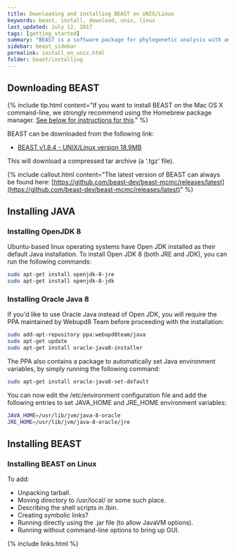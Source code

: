 ```yaml
---
title: Downloading and installing BEAST on UNIX/Linux
keywords: beast, install, download, unix, linux
last_updated: July 12, 2017
tags: [getting_started]
summary: "BEAST is a software package for phylogenetic analysis with an emphasis on time-scaled trees."
sidebar: beast_sidebar
permalink: install_on_unix.html
folder: beast/installing
---
```


## Downloading BEAST

{% include tip.html content="If you want to install BEAST on the Mac OS X command-line, we strongly recommend using the Homebrew package manager. [See below for instructions for this](#homebrew-package-manager-for-mac-os-x)." %}

BEAST can be downloaded from the following link:

- [BEAST v1.8.4 - UNIX/Linux version 18.9MB](https://github.com/beast-dev/beast-mcmc/releases/download/v1.8.4/BEASTv1.8.4.tgz)

This will download a compressed tar archive (a '.tgz' file). 

{% include callout.html content="The latest version of BEAST can always be found here: [https://github.com/beast-dev/beast-mcmc/releases/latest](https://github.com/beast-dev/beast-mcmc/releases/latest)" %}

## Installing JAVA

### Installing OpenJDK 8

Ubuntu-based linux operating systems have Open JDK installed as their default Java installation.
To install Open JDK 8 (both JRE and JDK), you can run the following commands:

```bash
sudo apt-get install openjdk-8-jre
sudo apt-get install openjdk-8-jdk
```

### Installing Oracle Java 8

If you'd like to use Oracle Java instead of Open JDK, you will require the PPA maintained by Webupd8 Team before proceeding with the installation:

```bash
sudo add-apt-repository ppa:webupd8team/java
sudo apt-get update
sudo apt-get install oracle-java8-installer
```

The PPA also contains a package to automatically set Java environment variables, by simply running the following command:

```bash
sudo apt-get install oracle-java8-set-default
```

You can now edit the  /etc/environment configuration file and add the following entries to set JAVA_HOME and JRE_HOME environment variables:

```bash
JAVA_HOME=/usr/lib/jvm/java-8-oracle
JRE_HOME=/usr/lib/jvm/java-8-oracle/jre
```

## Installing BEAST

### Installing BEAST on Linux

To add: 

- Unpacking tarball.
- Moving directory to /usr/local/ or some such place. 
- Describing the shell scripts in /bin. 
- Creating symbolic links? 
- Running directly using the .jar file (to allow JavaVM options). 
- Running without command-line options to bring up GUI.


{% include links.html %}
